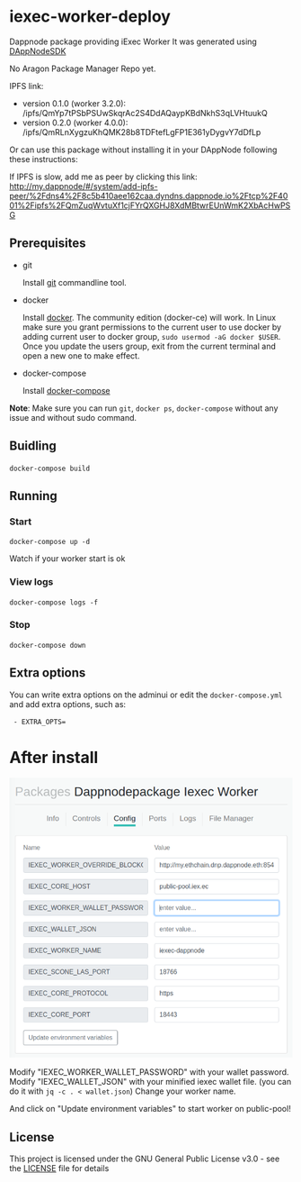 # iexec-worker-deploy

Dappnode package providing iExec Worker
It was generated using [DAppNodeSDK](https://github.com/dappnode/DAppNodeSDK)

No Aragon Package Manager Repo yet.

IPFS link:
- version 0.1.0 (worker 3.2.0): /ipfs/QmYp7tPSbPSUwSkqrAc2S4DdAQaypKBdNkhS3qLVHtuukQ
- version 0.2.0 (worker 4.0.0): /ipfs/QmRLnXygzuKhQMK28b8TDFtefLgFP1E361yDygvY7dDfLp

Or can use this package without installing it in your DAppNode following these instructions:

If IPFS is slow, add me as peer by clicking this link: http://my.dappnode/#/system/add-ipfs-peer/%2Fdns4%2F8c5b410aee162caa.dyndns.dappnode.io%2Ftcp%2F4001%2Fipfs%2FQmZuqWvtuXf1cjFYrQXGHJ8XdMBtwrEUnWmK2XbAcHwPSG

## Prerequisites

- git

   Install [git](https://git-scm.com/book/en/v2/Getting-Started-Installing-Git) commandline tool.

- docker

   Install [docker](https://docs.docker.com/engine/installation). The community edition (docker-ce) will work. In Linux make sure you grant permissions to the current user to use docker by adding current user to docker group, `sudo usermod -aG docker $USER`. Once you update the users group, exit from the current terminal and open a new one to make effect.

- docker-compose

   Install [docker-compose](https://docs.docker.com/compose/install)
   
**Note**: Make sure you can run `git`, `docker ps`, `docker-compose` without any issue and without sudo command.


## Buidling

`docker-compose build`

## Running

### Start

`docker-compose up -d`

Watch if your worker start is ok

### View logs

`docker-compose logs -f`

### Stop

`docker-compose down`

## Extra options

You can write extra options on the adminui or edit the `docker-compose.yml` and add extra options, such as:
```
 - EXTRA_OPTS=
```

# After install

![config](./worker-dappnode.png)

Modify "IEXEC_WORKER_WALLET_PASSWORD" with your wallet password.
Modify "IEXEC_WALLET_JSON" with your minified iexec wallet file. (you can do it with `jq -c . < wallet.json`)
Change your worker name.

And click on "Update environment variables" to start worker on public-pool!

## License

This project is licensed under the GNU General Public License v3.0 - see the [LICENSE](LICENSE) file for details

